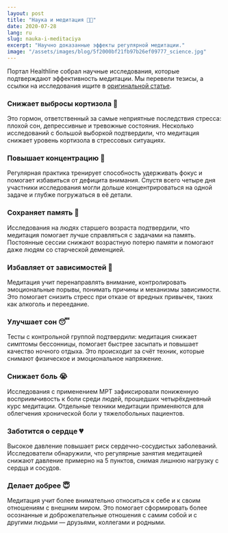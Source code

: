 ```yaml
---
layout: post
title: "Наука и медитация 👩‍🔬"
date: 2020-07-28
lang: ru
slug: nauka-i-meditaciya
excerpt: "Научно доказанные эффекты регулярной медитации."
image: "/assets/images/blog/5f2000bf21fb97b26ef09777_science.jpg"
---
```


<p>Портал Healthline собрал научные исследования, которые подтверждают эффективность медитации. Мы перевели тезисы, а ссылки на исследования ищите в <a href="https://www.healthline.com/nutrition/12-benefits-of-meditation" target="_blank">оригинальной статье</a>.</p><h3>Снижает выбросы кортизола 😬</h3><p>Это гормон, ответственный за самые неприятные последствия стресса: плохой сон, депрессивные и тревожные состояния. Несколько исследований с большой выборкой подтвердили, что медитация снижает уровень кортизола в стрессовых ситуациях.</p><h3>Повышает концентрацию 🔎</h3><p>Регулярная практика тренирует способность удерживать фокус и помогает избавиться от дефицита внимания. Спустя всего четыре дня участники исследования могли дольше концентрироваться на одной задаче и глубже погружаться в её детали.</p><h3>Сохраняет память 🤔</h3><p>Исследования на людях старшего возраста подтвердили, что медитация помогает лучше справляться с задачами на память. Постоянные сессии снижают возрастную потерю памяти и помогают даже людям со старческой деменцией.</p><h3>Избавляет от зависимостей 🥴</h3><p>Медитация учит перенаправлять внимание, контролировать эмоциональные порывы, понимать причины и механизмы зависимости. Это&nbsp;помогает снизить стресс при отказе от вредных привычек, таких как алкоголь и&nbsp;переедание.</p><h3>Улучшает сон 😴</h3><p>Тесты с контрольной группой подтвердили: медитация снижает симптомы бессонницы, помогает быстрее засыпать и повышает качество ночного отдыха. Это&nbsp;происходит за&nbsp;счёт техник, которые снимают физическое и эмоциональное напряжение.</p><h3>Снижает боль 😭</h3><p>Исследования с применением МРТ зафиксировали пониженную восприимчивость к боли среди людей, прошедших четырёхдневный курс медитации. Отдельные техники медитации применяются для облегчения хронической боли у тяжелобольных пациентов.</p><h3>Заботится о сердце 💔</h3><p>Высокое давление повышает риск сердечно-сосудистых заболеваний. Исследователи обнаружили, что регулярные занятия медитацией снижают давление примерно на&nbsp;5&nbsp;пунктов, снимая лишнюю нагрузку с сердца и сосудов.</p><h3>Делает добрее 😇</h3><p>Медитация учит более внимательно относиться к себе и к своим отношениям с&nbsp;внешним миром. Это помогает сформировать более осознанные и доброжелательные отношения с&nbsp;самим собой и с другими людьми —&nbsp;друзьями, коллегами и родными.</p>